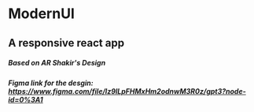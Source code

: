 # ModernUI
## A responsive react app 
##### Based on AR Shakir's Design 
##### Figma link for the desgin: https://www.figma.com/file/lz9lLpFHMxHm2odnwM3R0z/gpt3?node-id=0%3A1
